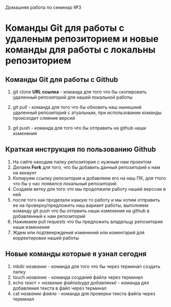Домашняя работа по семинар №3

# Команды Git для работы с удаленым репозиторием и новые команды для работы с локальны репозиторием

## Команды Git для работы с Github

1. git clone **URL ссылка** - команда для того что бы скопировать удаленный репозиторий для нашей локальной работы

2. git pull - команда для того что бы обновить наш нынешний удаленный репозиторий с атуальным, при использовании команды происходит слияние версий

3. git push - команда для того что бы отправить на github наши изменения

## Краткая инструкция по пользованию Github

1. На сайте находим папку репозитория с нужным нам проектом
2. Делаем **Fork** для того, что бы добавить данный репозиторий к нам на аккаунт
3. Копируем ссылку репозитория и добавляем его на наш ПК, для ттого что бы у нас появился локальный репозиторий
4. Создаем ветку для того что мы продолжили работу нашей верссии в ней
5. после того как проделали каакую то работу и мы хотим отправить ее на проверку/предложить наш вариант работы, выполняем команду git push что бы отпрвить наши изменения на github в добавленный к нам репозиторий
6. Нажимаем pull requests что бы предложить владельцу репозитория наши изменения
7. Ждем или подтвеерждения изменений или коментарий для корректировки нашей работы

## Новые команды которые я узнал сегодня

1. mkdir *название* - команда для того что бы через терминал создать папку
2. touch *название* - команда создания файла через терминал
3. echo *текст* > *название файла(куда добавляем)* - команда дял добавления текста в файл через терминал
4. cat *название файла* - команда для проверки текста файла через терминал